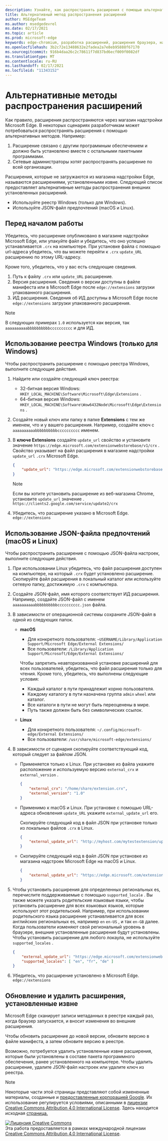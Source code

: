 ```yaml
---
description: Узнайте, как распространять расширения с помощью альтернативных методов, не использующих проверенные хранилища
title: Альтернативный метод распространения расширений
author: MSEdgeTeam
ms.author: msedgedevrel
ms.date: 02/17/2021
ms.topic: article
ms.prod: microsoft-edge
keywords: edge-chromium, разработка расширений, расширения браузера, надстройки, Центр партнеров, разработчик
ms.openlocfilehash: 3b2c72e13488632e2fadea2a7e8eb95888f67170
ms.sourcegitcommit: 916b4daa26c2c78611f7d837bd6ecf009f0082df
ms.translationtype: MT
ms.contentlocale: ru-RU
ms.lasthandoff: 02/17/2021
ms.locfileid: "11343152"
---
```

# Альтернативные методы распространения расширений  

Как правило, расширения распространяются через магазин надстройки Microsoft Edge. В некоторых сценариях разработчикам может потребоваться распространять расширения с помощью альтернативных методов. Например:

1.  Расширение связано с другим программным обеспечением и должно быть установлено вместе с остальными пакетными программами.   
1.  Сетевые администраторы хотят распространять расширение по всей организации.   

Расширения, которые не загружаются из магазина надстройки Edge, называются расширениями, установленными извне. Следующий список предоставляет альтернативные методы распространения внешних установленных расширений. 

*   Используйте реестр Windows (только для Windows).  
*   Используйте JSON-файл предпочтений (macOS и Linux).  
    
## Перед началом работы  

Убедитесь, что расширение опубликовано в магазине надстройки Microsoft Edge, или упакуйте файл и убедитесь, что оно успешно устанавливается `.crx` на компьютере.  При установке файла с помощью url-адреса убедитесь, что вы можете перейти к `.crx` `update_URL` расширению по этому URL-адресу.  

Кроме того, убедитесь, что у вас есть следующие сведения.    

1.  Путь к файлу `.crx` или `update_URL` расширение.
1.  Версия расширения.  Сведения о версии доступны в файле манифеста или в Microsoft Edge после `edge://extensions` загрузки упакованного расширения.   
1.  ИД расширения.  Сведения об ИД доступны в Microsoft Edge после `edge://extensions` загрузки упакованного расширения.  

> [!NOTE] 
> В следующих примерах `1.0` используется как версия, так `aaaaaaaaaabbbbbbbbbbcccccccccc` и для ИД.  

## Использование реестра Windows (только для Windows)  

Чтобы распространить расширение с помощью реестра Windows, выполните следующие действия.

1.  Найдите или создайте следующий ключ реестра:  
    *   32-битная версия Windows:  `HKEY_LOCAL_MACHINE\Software\Microsoft\Edge\Extensions` .  
    *   64-битная версия Windows:  `HKEY_LOCAL_MACHINE\Software\Wow6432Node\Microsoft\Edge\Extensions` .  
1.  Создайте новый ключ или папку в папке **Extensions** с тем же именем, что и у вашего расширения. Например, создайте ключ с `aaaaaaaaaabbbbbbbbbbcccccccccc` именем.  
1.  В **ключе Extensions** создайте `update_url` свойство и установите значение `https://edge.microsoft.com/extensionwebstorebase/v1/crx` .  Свойство указывает на файл расширения в магазине надстройки `update_url` `.crx` Microsoft Edge.  

    ```json
    {
        "update_url": "https://edge.microsoft.com/extensionwebstorebase/v1/crx"
    }
    ```  
    
    > [!NOTE]
    > Если вы хотите установить расширение из веб-магазина Chrome, установите `update_url` значение . `https://clients2.google.com/service/update2/crx`  
  
1.  Убедитесь, что расширение указано в Microsoft Edge. `edge://extensions`  

## Использование JSON-файла предпочтений (macOS и Linux)  

Чтобы распространить расширение с помощью JSON-файла настроек, выполните следующие действия.

1.  При использовании Linux убедитесь, что файл расширения доступен на компьютере, на который `.crx` будет установлено расширение. Скопируйте файл расширения в локальный каталог или используйте сетевую папку, достижимую `.crx` с компьютера. 
1.  Создайте JSON-файл, имя которого соответствует ИД расширения. Например, создайте JSON-файл с именем `aaaaaaaaaabbbbbbbbbbcccccccccc.json` файла.  
1.  В зависимости от операционной системы сохраните JSON-файл в одной из следующих папок.   
    *   **macOS**  
        *   Для конкретного пользователя: `~USERNAME/Library/Application Support/Microsoft Edge/External Extensions/`  
        *   Все пользователи: `/Library/Application Support/Microsoft/Edge/External Extensions/`  
        
        Чтобы запретить неавторизованной установке расширений для всех пользователей, убедитесь, что файл расширения только для чтения. Кроме того, убедитесь, что выполнены следующие условия:
        
        *   Каждый каталог в пути принадлежит корню пользователя.  
        *   Каждому каталогу в пути назначена группа `admin` `wheel` или каталог.  
        *   Все каталоги в пути не могут быть переоценены в мире.  
        *   Путь также должен быть без символических ссылок.  
        
    *   **Linux**  
        *   Для конкретного пользователя: `~/.config/microsoft-edge/External Extensions/`  
        *   Все пользователи: `/usr/share/microsoft-edge/extensions/`  
1.  В зависимости от сценария скопируйте соответствующий код, который следует за файлом JSON. 
    *   Применяется только к Linux. При установке из файла укажите расположение и используемую версию `external_crx` и `external_version` .  
            
        ```json
        {
            "external_crx": "/home/share/extension.crx",
            "external_version": "1.0"
        }
        ```  

    *   Применимо к macOS и Linux. При установке с помощью URL-адреса обновления `update_URL` укажите `external_update_url` его. 
        
        Скопируйте следующий код в файл JSON при установке только из локальных файлов `.crx` в Linux.  
    
        ```json
        {
            "external_update_url": "http://myhost.com/mytestextension/updates.xml"
        }
        ```  
 
    *  Скопируйте следующий код в файл JSON при установке из магазина надстроек Microsoft Edge на macOS и Linux.
    
        ```json
        {
            "external_update_url": "https://edge.microsoft.com/extensionwebstorebase/v1/crx"
        }
        ```  
    
1.  Чтобы установить расширения для определенных региональных es, перечислите поддерживаемые с помощью `supported_locale` .  Вы также можете указать родительские языковые языки, чтобы установить расширение для всех языковых языков, которые используют этот родительский. Например, при использовании родительского языка расширение устанавливается для всех английских региональных es, например `en` `en-US` , и так `en-GB` далее.  Когда пользователи изменяют свой региональный уровень в браузере, внешние установленные расширения будут установлены.  Чтобы установить расширение для любого локаула, не используйте `supported_locales` .  

    ```json
    {
        "external_update_url": "https://edge.microsoft.com/extensionwebstorebase/v1/crx",
        "supported_locales": [ "en", "fr", "de" ]
    }
    ```  

1.  Убедитесь, что расширение установлено в Microsoft Edge. `edge://extensions`  

## Обновление и удалить расширения, установленные извне

Microsoft Edge сканирует записи метаданных в реестре каждый раз, когда браузер запускается, и вносит изменения во внешние расширения.  

Чтобы обновить расширение до новой версии, обновите версию в файле манифеста, а затем обновите версию в реестре.  

Возможно, потребуется удалить установленные извне расширения, которые были установлены в составе пакета программного обеспечения, ранее установленного на компьютере.  Чтобы удалить расширение, удалите JSON-файл настроек или удалите ключ из реестра.   

<!-- links -->  

> [!NOTE]
> Некоторые части этой страницы представляют собой измененные материалы, созданные и [предоставленные корпорацией Google][GoogleSitePolicies]. Их использование регулируется условиями, описанными в [лицензии Creative Commons Attribution 4.0 International License][CCA4IL].  Здесь находится исходная [страница.](https://developer.chrome.com/apps/external_extensions)  

[![Лицензия Creative Commons][CCby4Image]][CCA4IL]  
Эта работа предоставляется в рамках международной лицензии [Creative Commons Attribution 4.0 International License][CCA4IL].  

[CCA4IL]: https://creativecommons.org/licenses/by/4.0  
[CCby4Image]: https://i.creativecommons.org/l/by/4.0/88x31.png  
[GoogleSitePolicies]: https://developers.google.com/terms/site-policies  
